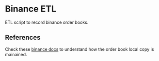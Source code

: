 # Binance ETL
ETL script to record binance order books.

## References
Check these [binance docs][1] to understand how the order book local copy is mainained.

[1]: https://binance-docs.github.io/apidocs/spot/en/#how-to-manage-a-local-order-book-correctly